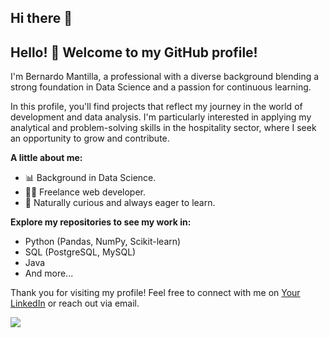 ## Hi there 👋
## Hello! 👋 Welcome to my GitHub profile!

I'm Bernardo Mantilla, a professional with a diverse background blending a strong foundation in Data Science and a passion for continuous learning.

In this profile, you'll find projects that reflect my journey in the world of development and data analysis. I'm particularly interested in applying my analytical and problem-solving skills in the hospitality sector, where I seek an opportunity to grow and contribute.

**A little about me:**

* 📊 Background in Data Science.
* 👨‍💻 Freelance web developer.
* 🌱 Naturally curious and always eager to learn.

**Explore my repositories to see my work in:**

* Python (Pandas, NumPy, Scikit-learn)
* SQL (PostgreSQL, MySQL)
* Java
* And more...

Thank you for visiting my profile! Feel free to connect with me on [Your LinkedIn](https://www.linkedin.com/in/bernardo-mantilla-afanador/) or reach out via email.
<!--
**bernytech25/bernytech25** is a ✨ _special_ ✨ repository because its `README.md` (this file) appears on your GitHub profile.

Here are some ideas to get you started:

- 🔭 I’m currently working on ...
- 🌱 I’m currently learning ...
- 👯 I’m looking to collaborate on ...
- 🤔 I’m looking for help with ...
- 💬 Ask me about ...
- 📫 How to reach me: ...
- 😄 Pronouns: ...
- ⚡ Fun fact: ...
-->

  <img src="https://cdn.jsdelivr.net/gh/devicons/devicon@latest/icons/python/python-original-wordmark.svg" />
          
